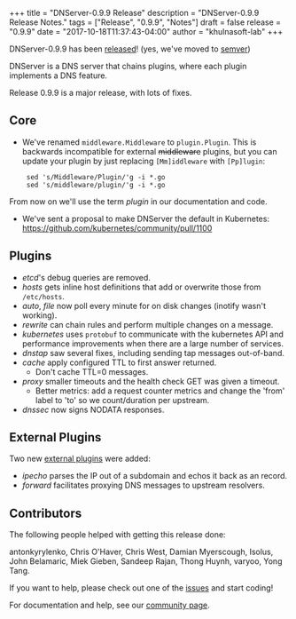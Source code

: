 +++
title = "DNServer-0.9.9 Release"
description = "DNServer-0.9.9 Release Notes."
tags = ["Release", "0.9.9", "Notes"]
draft = false
release = "0.9.9"
date = "2017-10-18T11:37:43-04:00"
author = "khulnasoft-lab"
+++

DNServer-0.9.9 has been [released](https://github.com/khulnasoft-lab/dnserver/releases/tag/v0.9.9)!
(yes, we've moved to [semver](https://dnsserver.khulnasoft.com/2017/09/16/semantic-versioning/))

DNServer is a DNS server that chains plugins, where each plugin implements a DNS feature.

Release 0.9.9 is a major release, with lots of fixes.

## Core

* We've renamed `middleware.Middleware` to `plugin.Plugin`. This is backwards incompatible for external ~~middleware~~ plugins, but you can update your plugin by just replacing `[Mm]iddleware` with `[Pp]lugin`:
   ~~~
    sed 's/Middleware/Plugin/'g -i *.go
    sed 's/middleware/plugin/'g -i *.go
   ~~~
From now on we'll use the term *plugin* in our documentation and code.

* We've sent a proposal to make DNServer the default in Kubernetes: https://github.com/kubernetes/community/pull/1100

## Plugins

* *etcd*'s debug queries are removed.
* *hosts* gets inline host definitions that add or overwrite those from `/etc/hosts`.
* *auto*, *file* now poll every minute for on disk changes (inotify wasn't working).
* *rewrite* can chain rules and perform multiple changes on a message.
* *kubernetes* uses `protobuf` to communicate with the kubernetes API and
performance improvements when there are a large number of services.
* *dnstap* saw several fixes, including sending tap messages out-of-band.
* *cache* apply configured TTL to first answer returned.
   * Don't cache TTL=0 messages.
* *proxy* smaller timeouts and the health check GET was given a timeout.
  * Better metrics: add a request counter metrics and change the 'from' label to 'to' so we count/duration per upstream.
* *dnssec* now signs NODATA responses.

## External Plugins

Two new [external plugins](/explugins) were added:

* *ipecho* parses the IP out of a subdomain and echos it back as an record.
* *forward* facilitates proxying DNS messages to upstream resolvers.

## Contributors

The following people helped with getting this release done:

antonkyrylenko,
Chris O'Haver,
Chris West,
Damian Myerscough,
Isolus,
John Belamaric,
Miek Gieben,
Sandeep Rajan,
Thong Huynh,
varyoo,
Yong Tang.

If you want to help, please check out one of the [issues](https://github.com/khulnasoft-lab/dnserver/issues/)
and start coding!

For documentation and help, see our [community page](https://dnsserver.khulnasoft.com/community/).

